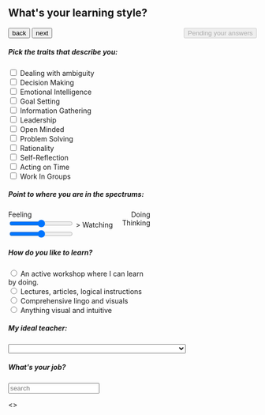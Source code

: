 <!DOCTYPE html>
<html lang="en">

<head>
    <meta charset="UTF-8">
    <meta name="viewport" content="width=device-width, initial-scale=1.0">
    <meta http-equiv="X-UA-Compatible" content="ie=edge">
    <link rel="stylesheet" href="https://use.fontawesome.com/releases/v5.8.2/css/all.css">
    <link rel="stylesheet" href="https://stackpath.bootstrapcdn.com/bootstrap/4.3.1/css/bootstrap.min.css">
    <link rel="stylesheet" href="css/libs/mdb.css">
    <link rel="stylesheet" href="https://maxcdn.bootstrapcdn.com/font-awesome/4.7.0/css/font-awesome.min.css">
    <link rel="stylesheet" href="./css/libs/awesomplete.css">
    <link rel="stylesheet" href="./css/style.css">
    <title>What's your learning style?</title>
</head>

<body>
    <!-- Headline -->
    <div id="headerCont" class="container mt-4">
        <h2>
            What's your learning style?
        </h2>
    </div>
    <!-- Quiz -->
    <div id="questionForm" class="container">
        <form id="quiz-body" onsubmit="return false">
            <div id="carouselExampleControls" class="carousel slide" data-ride="carousel" data-interval="false">
                <div class="mt-5 mb-3">
                    <!-- back button -->
                    <button id="back-btn" class="btn btn-primary btn-lg " href="#carouselExampleControls" role="button"
                        data-slide="prev">
                        <span class="" aria-hidden="true">back</span>
                    </button>
                    <!-- next button -->
                    <button id="next-btn" class="btn btn-primary btn-lg" href="#carouselExampleControls" role="button"
                        data-slide="next">
                        <span class="" aria-hidden="true">next</span>
                    </button>
                    <!-- submit button -->
                    <button id="submitButton" class="btn btn-outline-primary  " onclick="calc()" disabled
                        style="float:right">Pending your answers</button>
                </div>
                <div class="continaer-fluid mt-30">
                    <div class="carousel-inner">
                        <!-- slide 1 - dropdown menu -->
                        <div id="traitsSlide" class="carousel-item active">
                            <div class="card d-block w-100" style="width: 18rem;">
                                <div class="card-body">
                                    <h5 class="card-title">Pick the traits that describe you:</h5>
                                    <p class="card-text"></p>
                                    <div id="traits-container" class="form-group">
                                        <div class="row">
                                            <div class="col-4">
                                                <!-- chekboxes -->
                                                <div class="custom-control custom-checkbox custom-control-inline">
                                                    <input name="traitsInput" onchange="addTraitScores()"
                                                        id="traitsInput_0" type="checkbox" class="custom-control-input"
                                                        value="ambiguity">
                                                    <label for="traitsInput_0"
                                                        class="custom-control-label">Dealing with ambiguity</label>
                                                </div>
                                                <div class="custom-control custom-checkbox custom-control-inline">
                                                    <input name="traitsInput" onchange="addTraitScores()"
                                                        id="traitsInput_1" type="checkbox" class="custom-control-input"
                                                        value="decisionMaking">
                                                    <label for="traitsInput_1" class="custom-control-label">Decision
                                                        Making</label>
                                                </div>
                                                <div class="custom-control custom-checkbox custom-control-inline">
                                                    <input name="traitsInput" onchange="addTraitScores()"
                                                        id="traitsInput_2" type="checkbox" class="custom-control-input"
                                                        value="emotionalIntelligence">
                                                    <label for="traitsInput_2" class="custom-control-label">Emotional
                                                        Intelligence</label>
                                                </div>
                                                <div class="custom-control custom-checkbox custom-control-inline">
                                                    <input name="traitsInput" onchange="addTraitScores()"
                                                        id="traitsInput_3" type="checkbox" class="custom-control-input"
                                                        value="goalSetting">
                                                    <label for="traitsInput_3" class="custom-control-label">Goal
                                                        Setting</label>
                                                </div>
                                            </div>
                                            <div class="col-4">
                                                <div class="custom-control custom-checkbox custom-control-inline">
                                                    <input name="traitsInput" onchange="addTraitScores()"
                                                        id="traitsInput_4" type="checkbox" class="custom-control-input"
                                                        value="infoGather">
                                                    <label for="traitsInput_4" class="custom-control-label">Information
                                                        Gathering</label>
                                                </div>
                                                <div class="custom-control custom-checkbox custom-control-inline">
                                                    <input name="traitsInput" onchange="addTraitScores()"
                                                        id="traitsInput_5" type="checkbox" class="custom-control-input"
                                                        value="leadership">
                                                    <label for="traitsInput_5"
                                                        class="custom-control-label">Leadership</label>
                                                </div>
                                                <div class="custom-control custom-checkbox custom-control-inline">
                                                    <input name="traitsInput" onchange="addTraitScores()"
                                                        id="traitsInput_6" type="checkbox" class="custom-control-input"
                                                        value="openMind">
                                                    <label for="traitsInput_6" class="custom-control-label">Open
                                                        Minded</label>
                                                </div>
                                                <div class="custom-control custom-checkbox custom-control-inline">
                                                    <input name="traitsInput" onchange="addTraitScores()"
                                                        id="traitsInput_7" type="checkbox" class="custom-control-input"
                                                        value="problemSolving">
                                                    <label for="traitsInput_7" class="custom-control-label">Problem
                                                        Solving</label>
                                                </div>
                                            </div>
                                            <div class="col-4">
                                                <div class="custom-control custom-checkbox custom-control-inline">
                                                    <input name="traitsInput" onchange="addTraitScores()"
                                                        id="traitsInput_8" type="checkbox" class="custom-control-input"
                                                        value="rational">
                                                    <label for="traitsInput_8"
                                                        class="custom-control-label">Rationality</label>
                                                </div>
                                                <div class="custom-control custom-checkbox custom-control-inline">
                                                    <input name="traitsInput" onchange="addTraitScores()"
                                                        id="traitsInput_9" type="checkbox" class="custom-control-input"
                                                        value="timeToReflect">
                                                    <label for="traitsInput_9"
                                                        class="custom-control-label">Self-Reflection</label>
                                                </div>
                                                <div class="custom-control custom-checkbox custom-control-inline">
                                                    <input name="traitsInput" onchange="addTraitScores()"
                                                        id="traitsInput_10" type="checkbox" class="custom-control-input"
                                                        value="timelyAction">
                                                    <label for="traitsInput_10" class="custom-control-label">Acting
                                                        on Time</label>
                                                </div>
                                                <div class="custom-control custom-checkbox custom-control-inline">
                                                    <input name="traitsInput" onchange="addTraitScores()"
                                                        id="traitsInput_11" type="checkbox" class="custom-control-input"
                                                        value="workInGroups">
                                                    <label for="traitsInput_11" class="custom-control-label">Work In
                                                        Groups</label>
                                                </div>
                                            </div>
                                        </div>
                                    </div>
                                </div>
                            </div>
                        </div>
                        <!-- slide 2 range input -->
                        <div id="spectrumSlide" class="carousel-item">
                            <div class="card d-block w-100" style="width: 18rem;">
                                <div class="card-body">
                                    <h5 class="card-title">Point to where you are in the spectrums:</h5>
                                    <p class="card-text"></p>
                                    <div id="slider-container" class="form-group">
                                        <label for="customRange2">Feeling</label> <label for="customRange2" style="float:right">Doing</label> <br>
                                        <input id="feelDoSlider" type="range" class="custom-range" min="0" max="6" id="customRange2">
                                        >
                                        <label for="customRange2">Watching</label> <label for="customRange2" style="float:right">Thinking</label> <br>
                                        <input id="watchThinkSlider" type="range" class="custom-range" min="0" max="6" id="customRange2">
                                    </div>
                                </div>
                            </div>
                        </div>
                        <!-- slide 3 radio buttons -->
                        <div id="radioSlide" class="carousel-item radio-group">
                            <div id="" class="card d-block w-100" style="width: 18rem;">
                                <div class="card-body">
                                    <h5 class="card-title">How do you like to learn?</h5>
                                    <p class="card-text"></p>
                                    <div id="" class="form-group">
                                        <div>
                                            <div class="custom-control custom-radio custom-control-inline">
                                                <input name="learningSourceInput" onchange="addResourceScore()"
                                                    id="learningSourceInput_0" type="radio" class="custom-control-input"
                                                    value="accomodator" required="required">
                                                <label for="learningSourceInput_0" class="custom-control-label">An
                                                    active
                                                    workshop where I can learn
                                                    by doing.</label>
                                            </div>
                                            <div class="custom-control custom-radio custom-control-inline">
                                                <input name="learningSourceInput" onchange="addResourceScore()"
                                                    id="learningSourceInput_1" type="radio" class="custom-control-input"
                                                    value="assimilator" required="required">
                                                <label for="learningSourceInput_1"
                                                    class="custom-control-label">Lectures,
                                                    articles, logical
                                                    instructions</label>
                                            </div>
                                            <div class="custom-control custom-radio custom-control-inline">
                                                <input name="learningSourceInput" onchange="addResourceScore()"
                                                    id="learningSourceInput_2" type="radio" class="custom-control-input"
                                                    value="converger" required="required">
                                                <label for="learningSourceInput_2"
                                                    class="custom-control-label">Comprehensive
                                                    lingo and
                                                    visuals</label>
                                            </div>
                                            <div class="custom-control custom-radio custom-control-inline">
                                                <input name="learningSourceInput" onchange="addResourceScore()"
                                                    id="learningSourceInput_3" type="radio" class="custom-control-input"
                                                    value="diverger" required="required">
                                                <label for="learningSourceInput_3" class="custom-control-label">Anything
                                                    visual
                                                    and
                                                    intuitive</label>
                                            </div>
                                        </div>
                                    </div>
                                </div>
                            </div>
                        </div>
                        <!-- slide 4 dropdown menu -->
                        <div id="teacherSlide" class="carousel-item">
                            <div class="card d-block w-100" style="width: 18rem;">
                                <div class="card-body">
                                    <h5 class="card-title">My ideal teacher:</h5>
                                    <p class="card-text"></p>
                                    <div class="form-group">
                                        <label for="teacherInput"></label>
                                        <div>
                                            <select id="teacherInput" onchange="addTeacherScore()" name="teacherInput"
                                                class="custom-select" required="required">
                                                <option value=""></option>
                                                <option value="accomodator">Will mentor me and let me learn from my
                                                    own
                                                    experience</option>
                                                <option value="assimilator">Can model their thinking process in
                                                    their lectures
                                                </option>
                                                <option value="converger">Can set clear standards and goals</option>
                                                <option value="diverger">Is creative, sensitive &amp; facilitating
                                                </option>
                                            </select>
                                        </div>
                                    </div>
                                </div>
                            </div>
                        </div>
                        <!-- slide 5 text input -->
                        <div id="jobSlide" class="carousel-item">
                            <div class="card d-block w-100" style="width: 18rem;">
                                <div class="card-body">
                                    <h5 class="card-title">What's your job?</h5>
                                    <p class="card-text"></p>
                                    <div class="form-group">
                                        <label for="jobInput"></label>
                                        <div class="input-group">
                                            <input id="jobSearchInput" name="jobInput" placeholder="search" type="text"
                                                required="required" class="form-control job-search-bar">
                                            <br />
                                        </div>
                                    </div>
                                </div>
                            </div>
                        </div>
                    </div>
                    </a>
                </div>
            </div>
        </form>
    </div>
    <!-- container with results -->
    <div id="quizEnd" class="container" style="display: none;">
        <button id="restartBtn" class="btn btn-primary mt-2" href="javascript:window.location.reload(true)"
            onclick="window.location.reload(true);">Start Over</button>
        <!-- graphs -->
        <svg class="pie-chart"></svg>
        <svg class="radar-chart"></svg>
        <!-- details -->
        <ul class="nav nav-pills mb-4 mt-4" id="pills-tab" role="tablist">
            <li class="nav-item">
                <a class="nav-link active" id="pills-home-tab" data-toggle="pill" href="#pills-home" role="tab"
                    aria-controls="pills-home" aria-selected="true">Initiating</a>
            </li>
            <li class="nav-item">
                <a class="nav-link" id="pills-profile-tab" data-toggle="pill" href="#pills-profile" role="tab"
                    aria-controls="pills-profile" aria-selected="false">Analyzing</a>
            </li>
            <li class="nav-item">
                <a class="nav-link" id="pills-contact-tab" data-toggle="pill" href="#pills-contact" role="tab"
                    aria-controls="pills-contact" aria-selected="false">Deciding</a>
            </li>
            <li class="nav-item">
                <a class="nav-link" id="pills-other-tab" data-toggle="pill" href="#pills-other" role="tab"
                    aria-controls="pills-other" aria-selected="false">Creating</a>
            </li>
        </ul>
        <div class="tab-content" id="pills-tabContent">
            <div class="tab-pane fade show active" id="pills-home" role="tabpanel" aria-labelledby="pills-home-tab">
                <div class="row">
                    <div class="tab-pane fade show active col-6" id="initiating" role="tabpanel"
                        aria-labelledby="initiating-tab">
                        If your learning style is Initiating, you prefer to learn from "hands-on" experience and real
                        life situations. You are willing to jump in and try out new and challenging experiences and will
                        volunteer for leadership on tasks. You are able to act quickly and decisively in a changing
                        environment without being caught in excessive deliberations. Because of your style you are
                        comfortable thinkng on your feet. Because you are willing to take risks, you are able to
                        identify new opportunities and generate possibilities for success at work and in life in
                        general. You have the ability to take initiative to start new projects, put ideas into practice,
                        and identify a course of action.
                        <br> <br>You learn best by tuning into the present circumstances and less from reflections about
                        past events or planning for future actions. Your tendency may be to act on "gut" feelings rather
                        than on logical analysis. In solving problems, you may rely more heavily on people for
                        information than on your own technical analysis. <br> <br> You thrive in dynamic learning spaces
                        where you can work with others to get assignments done, to set goals and to try out different
                        approaches to completing a project. You prefer teachers who take the role of coach or mentor in
                        helping you learn from your life experiences.
                    </div>
                    <div class="list-group col-6">
                        <a href="" class="list-group-item list-group-item-action disabled ttl">Learning Strengths</a>
                        <a href="" class="list-group-item list-group-item-action disabled">Committing yourself to
                            objectives</a>
                        <a href="" class="list-group-item list-group-item-action disabled">Seeking new opportunities</a>
                        <a href="" class="list-group-item list-group-item-action disabled">Influencing and leading
                            others</a>
                        <br><br>
                        <a href="" class="list-group-item list-group-item-action disabled ttl">Learning Challenges</a>
                        <a href="" class="list-group-item list-group-item-action disabled">Controlling the impulse to
                            act</a>
                        <a href="" class="list-group-item list-group-item-action disabled">Listening to others views
                        </a>
                        <a href="" class="list-group-item list-group-item-action disabled">Impatience</a>
                    </div>
                </div>
            </div>
            <div class="tab-pane fade" id="pills-profile" role="tabpanel" aria-labelledby="pills-profile-tab">
                <div class="row">
                    <div class="tab-pane fade show active col-6" id="analyzing" role="tabpanel"
                        aria-labelledby="analyzing-tab">
                        If Analyzing is your learning style, you are best at taking in a wide range of information and
                        putting it into concise, logical form. You probably are less focused on people and more
                        interested in abstract ideas and concepts. Generally, people with this learning style find it
                        more important that a theory has logical soundness than practical value. You like to carefully
                        analyze and assess each step and weigh its relative consequence before taking action. Because
                        you like to plan ahead, you are able to minimize mistakes and anticipate potential problems and
                        pitfalls. <br><br>
                        When dealing with people or events, your approach is to rely on your logical and objective
                        understanding of the situation and avoid your feelings to get in the way of your sound judgments
                        <br><br>
                        Others may see you as logical, organized, reliable, careful, and thoughtful. <br><br>
                    </div>
                    <div class="list-group col-6">
                        <a href="" class="list-group-item list-group-item-action disabled ttl">Learning Strengths</a>
                        <a href="" class="list-group-item list-group-item-action disabled">Organizing information</a>
                        <a href="" class="list-group-item list-group-item-action disabled">Being logical and rational
                        </a>
                        <a href="" class="list-group-item list-group-item-action disabled">Building conceptual
                            models</a>
                        <br><br>
                        <a href="" class="list-group-item list-group-item-action disabled ttl">Learning Challenges</a>
                        <a href="" class="list-group-item list-group-item-action disabled">Socializing with others</a>
                        <a href="" class="list-group-item list-group-item-action disabled">Risk taking</a>
                        <a href="" class="list-group-item list-group-item-action disabled">Dealing with lack of
                            structure </a>
                    </div>
                </div>
            </div>
            <div class="tab-pane fade" id="pills-contact" role="tabpanel" aria-labelledby="pills-contact-tab">
                <div class="row">
                    <div class="tab-pane fade show active col-6" id="deciding" role="tabpanel"
                        aria-labelledby="deciding-tab">
                        If Deciding is your learning style, you are best at finding practical uses for ideas and
                        theories. You have the ability to solve problems and make decisions based on rational evaluation
                        of solutions to questions or problems. You are good at identifying flaws and mistakes in
                        concepts and ideas by testing them in the real world. You like to set clear goals, evaluate and
                        then decide on the best path to achieve them. Because you are efficient and focused, you tend
                        not to be distracted by what you consider to be tangential facts or information. This can
                        sometimes lead to missing important information or solving the wrong problem. <br><br>
                        Your focus is on technical problem-solving when working with others. When you work with people,
                        you tend to concentrate on helping them to solve their problems efficiently and effectively
                        rather on feelings and interpersonal issues. <br><br>
                        People may see you as focused, pragmatic, rational and decisive. <br><br> You may learn best in
                        learning spaces where you can experiment with new ideas, simulations, laboratory assignments,
                        and practical applications. You prefer teachers who set clear standards and goals and evaluate
                        with problems and questions that have right or wrong answers. <br><br>
                    </div>
                    <div class="list-group col-6">
                        <a href="" class="list-group-item list-group-item-action disabled ttl">Learning Strengths</a>
                        <a href="" class="list-group-item list-group-item-action disabled">Problem Solving</a>
                        <a href="" class="list-group-item list-group-item-action disabled">Evaluating Ideas and
                            Solutions </a>
                        <a href="" class="list-group-item list-group-item-action disabled">Setting Goals</a>
                        <a href="" class="list-group-item list-group-item-action disabled">Making Decisions</a>
                        <br><br>
                        <a href="" class="list-group-item list-group-item-action disabled ttl">Learning Challenges</a>
                        <a href="" class="list-group-item list-group-item-action disabled">Thinking 'out of the box'</a>
                        <a href="" class="list-group-item list-group-item-action disabled">Sensitivity to people's
                            feelings</a>
                        <a href="" class="list-group-item list-group-item-action disabled">Dealing with ambiguity</a>
                    </div>
                </div>
            </div>
            <div class="tab-pane fade" id="pills-other" role="tabpanel" aria-labelledby="pills-other-tab">
                <div class="row">
                    <div class="tab-pane fade show active col-6" id="creating" role="tabpanel"
                        aria-labelledby="creating-tab">
                        If your learning style is Creating, you learn by stepping back from experiences to observe and
                        reflect on your feelings about what is going on. You have the ability to see things from
                        different perspectives and from many different points of view. Because of your sensitivity to
                        people’s feelings you are able to consider diverse opinions and views and bridge the
                        differences. You are comfortable with ambiguity and tend not to see situations in black and
                        white. Your approach to situations is to observe rather than take action. <br><br>
                        You are able to recognize patterns in events, relationships and group interactions and make
                        sense of what they mean. You probably have broad cultural interests and like to gather
                        information. You are good at imagining the implication of a particular course of action and
                        creating alternative paths and approaches. <br><br>
                        Others may see you as caring, accepting, creative, sensitive, and open-minded. <br><br>
                        You like working in groups where there is open and free flowing conversation where you can
                        gather information, listen with an open mind, and receiving personalized feedback. You may enjoy
                        situations that call for generating a wide range of ideas, such as brainstorming sessions. You
                        like teachers who take a facilitating role and are sensitive and creative.
                    </div>
                    <div class="list-group col-6">
                        <a href="" class="list-group-item list-group-item-action disabled ttl">Learning Strengths</a>
                        <a href="" class="list-group-item list-group-item-action disabled">Awareness of people's
                            feelings and values </a>
                        <a href="" class="list-group-item list-group-item-action disabled">Listening with an open mind
                        </a>
                        <a href="" class="list-group-item list-group-item-action disabled">Imagining the implications of
                            ambiguous situations </a>
                        <a href="" class="list-group-item list-group-item-action disabled"></a>
                        <br><br>
                        <a href="" class="list-group-item list-group-item-action disabled ttl">Learning Challenges</a>
                        <a href="" class="list-group-item list-group-item-action disabled">Decision making</a>
                        <a href="" class="list-group-item list-group-item-action disabled">Taking leadership</a>
                        <a href="" class="list-group-item list-group-item-action disabled">Timely action</a>
                    </div>
                </div>
            </div>
        </div>
        <br><br> <a href="./resources/2013KOLBSKLSI4.0GUIDE.pdf">Source: Kolb D. & Kolb A. (2013): The Kolb Learning
            Style Inventory 4.0: <br> Guide to Theory, Psychometrics, Research & Applications.</a>

<>
    </div>
<>
    <div class="container" style="height: 10vh;"></div>
    <script src="https://code.jquery.com/jquery-3.2.1.slim.min.js"
        integrity="sha384-KJ3o2DKtIkvYIK3UENzmM7KCkRr/rE9/Qpg6aAZGJwFDMVNA/GpGFF93hXpG5KkN"
        crossorigin="anonymous"></script>
    <script src="https://cdnjs.cloudflare.com/ajax/libs/popper.js/1.12.9/umd/popper.min.js"
        integrity="sha384-ApNbgh9B+Y1QKtv3Rn7W3mgPxhU9K/ScQsAP7hUibX39j7fakFPskvXusvfa0b4Q"
        crossorigin="anonymous"></script>
    <script src="https://maxcdn.bootstrapcdn.com/bootstrap/4.0.0/js/bootstrap.min.js"
        integrity="sha384-JZR6Spejh4U02d8jOt6vLEHfe/JQGiRRSQQxSfFWpi1MquVdAyjUar5+76PVCmYl"
        crossorigin="anonymous"></script>
    <script src="./js/libs/awesomplete.js"></script>
    <script src="./js/libsCustomization.js"></script>
    <script src="https://cdn.jsdelivr.net/npm/chart.xkcd@1.1/dist/chart.xkcd.min.js" crossorigin="anonymous"></script>
    <script>const myChart = new chartXkcd.Line(svg, {...});</script>
    <script src="./js/data.js"></script>
    <script src="./js/functions.js"></script>
    <script src="./js/sandbox.js"></script>
    <script src="./js/init.js"></script>
</body>

</html>

